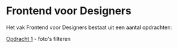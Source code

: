 # Frontend voor Designers

Het vak Frontend voor Designers bestaat uit een aantal opdrachten:

[Opdracht 1](https://github.com/TomWesterhof/Frontend-voor-Designers/tree/master/Opdracht%201) - foto's filteren
